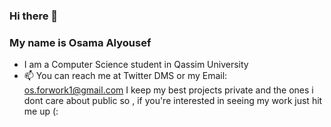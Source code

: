 ### Hi there 👋 
### My name is Osama Alyousef

<!--
**osalyousef/osalyousef** is a ✨ _special_ ✨ repository because its `README.md` (this file) appears on your GitHub profile.
-->

- I am a Computer Science student in Qassim University
- 📫 You can reach me at Twitter DMS or my Email: os.forwork1@gmail.com
I keep my best projects private and the ones i dont care about public so , if you're interested in seeing my work just hit me up (: 
